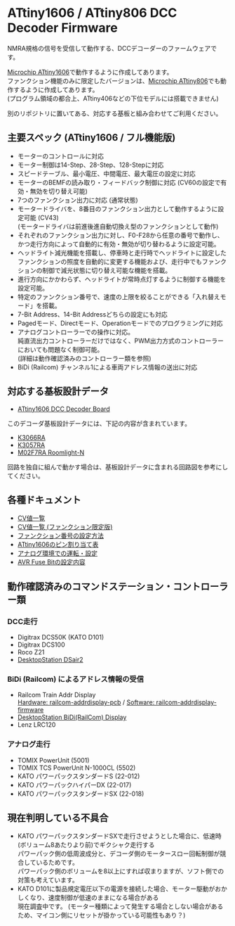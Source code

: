# ATtiny1606 / ATtiny806 DCC Decoder Firmware

NMRA規格の信号を受信して動作する、DCCデコーダーのファームウェアです。

[Microchip ATtiny1606](https://www.microchip.com/wwwproducts/en/ATtiny1606)で動作するように作成してあります。
<br>ファンクション機能のみに限定したバージョンは、[Microchip ATtiny806](https://www.microchip.com/wwwproducts/en/ATtiny806)でも動作するように作成してあります。
<br>(プログラム領域の都合上、ATtiny406などの下位モデルには搭載できません)

別のリポジトリに置いてある、対応する基板と組み合わせてご利用ください。

## 主要スペック (ATtiny1606 / フル機能版)
  * モーターのコントロールに対応
  * モーター制御は14-Step、28-Step、128-Stepに対応
  * スピードテーブル、最小電圧、中間電圧、最大電圧の設定に対応
  * モーターのBEMFの読み取り・フィードバック制御に対応 (CV60の設定で有効・無効を切り替え可能)
  * 7つのファンクション出力に対応 (通常状態)
  * モータードライバを、8番目のファンクション出力として動作するように設定可能 (CV43)
    <br>(モータードライバは前進後進自動切換え型のファンクションとして動作)
  * それぞれのファンクション出力に対し、F0-F28から任意の番号で動作し、かつ走行方向によって自動的に有効・無効が切り替わるように設定可能。
  * ヘッドライト減光機能を搭載し、停車時と走行時でヘッドライトに設定したファンクションの照度を自動的に変更する機能および、走行中でもファンクションの制御で減光状態に切り替え可能な機能を搭載。
  * 進行方向にかかわらず、ヘッドライトが常時点灯するように制御する機能を設定可能。
  * 特定のファンクション番号で、速度の上限を絞ることができる「入れ替えモード」を搭載。
  * 7-Bit Address、14-Bit Addressどちらの設定にも対応
  * Pagedモード、Directモード、Operationモードでのプログラミングに対応
  * アナログコントローラーでの操作に対応。
    <br>純直流出力コントローラーだけではなく、PWM出力方式のコントローラーにおいても問題なく制御可能。
    <br>(詳細は動作確認済みのコントローラー類を参照)
  * BiDi (Railcom) チャンネル1による車両アドレス情報の送出に対応


## 対応する基板設計データ

  * [ATtiny1606 DCC Decoder Board](https://github.com/ytsurui/dcc-decoder2-pcbdata/)

このデコーダ基板設計データには、下記の内容が含まれています。

  * [K3066RA](https://github.com/ytsurui/dcc-decoder2-pcbdata/blob/main/docs/readme-K3066.md)
  * [K3057RA](https://github.com/ytsurui/dcc-decoder2-pcbdata/blob/main/docs/readme-K3057.md)
  * [M02F7RA Roomlight-N](https://github.com/ytsurui/dcc-decoder2-pcbdata/blob/main/docs/readme-roomlight-n.md)

回路を独自に組んで動かす場合は、基板設計データに含まれる回路図を参考にしてください。

## 各種ドキュメント

  * [CV値一覧](docs/CVList.md)
  * [CV値一覧 (ファンクション限定版)](docs/CVList_tiny806.md)
  * [ファンクション番号の設定方法](docs/function.md)
  * [ATtiny1606のピン割り当て表](docs/attiny1606-pin.md)
  * [アナログ環境での運転・設定](docs/analogops.md)
  * [AVR Fuse Bitの設定内容](docs/avrfuse.md)


## 動作確認済みのコマンドステーション・コントローラー類
### DCC走行
  * Digitrax DCS50K (KATO D101)
  * Digitrax DCS100
  * Roco Z21
  * [DesktopStation DSair2](https://desktopstation.net/wiki/doku.php/dsair2)

### BiDi (Railcom) によるアドレス情報の受信
  * Railcom Train Addr Display
    <br>[Hardware: railcom-addrdisplay-pcb](https://github.com/ytsurui/railcom-addrdisplay-pcb) / [Software: railcom-addrdisplay-firmware](https://github.com/ytsurui/railcom-addrdisplay-firmware)
  * [DesktopStation BiDi(RailCom) Display](https://desktopstation.net/wiki/doku.php/railcomdisplay)
  * Lenz LRC120

### アナログ走行
  * TOMIX PowerUnit (5001)
  * TOMIX TCS PowerUnit N-1000CL (5502)
  * KATO パワーパックスタンダードS (22-012)
  * KATO パワーパックハイパーDX (22-017)
  * KATO パワーパックスタンダードSX (22-018)

## 現在判明している不具合
  * KATO パワーパックスタンダードSXで走行させようとした場合に、低速時(ボリューム8あたりより前)でギクシャク走行する
    <br>パワーパック側の低周波成分と、デコーダ側のモータースロー回転制御が競合しているためです。
    <br>パワーパック側のボリュームを8以上にすれば収まりますが、ソフト側での対策も考えています。
  * KATO D101に製品規定電圧以下の電源を接続した場合、モーター駆動がおかしくなり、速度制御が低速のままになる場合がある
    <br>現在調査中です。 (モーター種類によって発生する場合としない場合があるため、マイコン側にリセットが掛かっている可能性もあり？)

